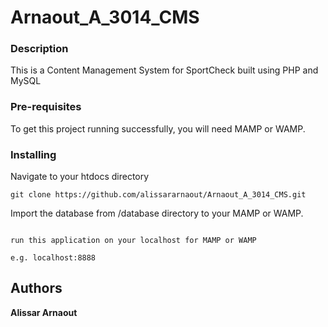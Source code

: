 # Arnaout_A_3014_CMS

### Description
This is a Content Management System for SportCheck built using PHP and MySQL

### Pre-requisites
To get this project running successfully, you will need MAMP or WAMP.


### Installing

Navigate to your htdocs directory

```
git clone https://github.com/alissararnaout/Arnaout_A_3014_CMS.git
```

Import the database from /database directory to your MAMP or WAMP.
```

run this application on your localhost for MAMP or WAMP
```

```
e.g. localhost:8888
```

## Authors

**Alissar Arnaout**

